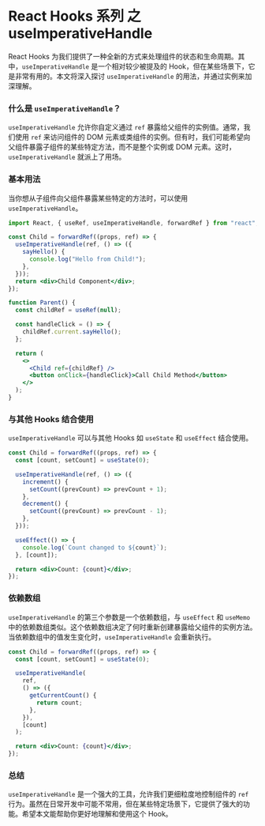 # React Hooks 系列 之 useImperativeHandle

React Hooks 为我们提供了一种全新的方式来处理组件的状态和生命周期。其中，`useImperativeHandle` 是一个相对较少被提及的 Hook，但在某些场景下，它是非常有用的。本文将深入探讨 `useImperativeHandle` 的用法，并通过实例来加深理解。

### 什么是 `useImperativeHandle`？

`useImperativeHandle` 允许你自定义通过 `ref` 暴露给父组件的实例值。通常，我们使用 `ref` 来访问组件的 DOM 元素或类组件的实例。但有时，我们可能希望向父组件暴露子组件的某些特定方法，而不是整个实例或 DOM 元素。这时，`useImperativeHandle` 就派上了用场。

### 基本用法

当你想从子组件向父组件暴露某些特定的方法时，可以使用 `useImperativeHandle`。

```jsx
import React, { useRef, useImperativeHandle, forwardRef } from "react";

const Child = forwardRef((props, ref) => {
  useImperativeHandle(ref, () => ({
    sayHello() {
      console.log("Hello from Child!");
    },
  }));
  return <div>Child Component</div>;
});

function Parent() {
  const childRef = useRef(null);

  const handleClick = () => {
    childRef.current.sayHello();
  };

  return (
    <>
      <Child ref={childRef} />
      <button onClick={handleClick}>Call Child Method</button>
    </>
  );
}
```

### 与其他 Hooks 结合使用

`useImperativeHandle` 可以与其他 Hooks 如 `useState` 和 `useEffect` 结合使用。

```jsx
const Child = forwardRef((props, ref) => {
  const [count, setCount] = useState(0);

  useImperativeHandle(ref, () => ({
    increment() {
      setCount((prevCount) => prevCount + 1);
    },
    decrement() {
      setCount((prevCount) => prevCount - 1);
    },
  }));

  useEffect(() => {
    console.log(`Count changed to ${count}`);
  }, [count]);

  return <div>Count: {count}</div>;
});
```

### 依赖数组

`useImperativeHandle` 的第三个参数是一个依赖数组，与 `useEffect` 和 `useMemo` 中的依赖数组类似。这个依赖数组决定了何时重新创建暴露给父组件的实例方法。当依赖数组中的值发生变化时，`useImperativeHandle` 会重新执行。

```jsx
const Child = forwardRef((props, ref) => {
  const [count, setCount] = useState(0);

  useImperativeHandle(
    ref,
    () => ({
      getCurrentCount() {
        return count;
      },
    }),
    [count]
  );

  return <div>Count: {count}</div>;
});
```

### 总结

`useImperativeHandle` 是一个强大的工具，允许我们更细粒度地控制组件的 `ref` 行为。虽然在日常开发中可能不常用，但在某些特定场景下，它提供了强大的功能。希望本文能帮助你更好地理解和使用这个 Hook。

